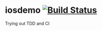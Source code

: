 iosdemo [![Build Status](https://travis-ci.org/jbrunton/iosdemo.png?branch=dev-15-unit-test-ui)](https://travis-ci.org/jbrunton/iosdemo)
=======

Trying out TDD and CI
